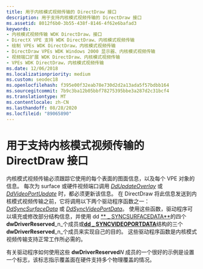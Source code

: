 ```yaml
---
title: 用于内核模式视频传输的 DirectDraw 接口
description: 用于支持内核模式视频传输的 DirectDraw 接口
ms.assetid: 8012f6b0-3b55-438f-8146-4f62e6bafad3
keywords:
- 内核模式视频传输 WDK DirectDraw，接口
- DirectX VPE 支持 WDK DirectDraw、内核模式视频传输
- 绘制 VPEs WDK DirectDraw，内核模式视频传输
- DirectDraw VPEs WDK Windows 2000 显示器、内核模式视频传输
- 视频端口扩展 WDK DirectDraw、内核模式视频传输
- VPEs WDK DirectDraw，内核模式视频传输
ms.date: 12/06/2018
ms.localizationpriority: medium
ms.custom: seodec18
ms.openlocfilehash: f395e00f32eab78e730d2d2a13ada5f57bdbb164
ms.sourcegitcommit: 7b9c3ba12b05bbf78275395bbe3a287d2c31bcf4
ms.translationtype: MT
ms.contentlocale: zh-CN
ms.lasthandoff: 08/28/2020
ms.locfileid: "89065890"
---
```

# <a name="directdraw-interfaces-for-kernel-mode-video-transport-support"></a>用于支持内核模式视频传输的 DirectDraw 接口

内核模式视频传输必须跟踪它使用的每个表面的图面信息，以及每个 VPE 对象的信息。 每次为 surface 或硬件视频端口调用 [*DdUpdateOverlay*](/windows/desktop/api/ddrawint/nc-ddrawint-pdd_surfcb_updateoverlay) 或 [*DdVideoPortUpdate*](/windows/desktop/api/ddrawint/nc-ddrawint-pdd_vportcb_update) 时，都必须更新该信息。 在 DirectDraw 将此信息发送到内核模式视频传输之前，它将调用以下两个驱动程序函数之一： [*DdSyncSurfaceData*](/windows/desktop/api/ddrawint/nc-ddrawint-pdd_kernelcb_syncsurface) 或 [*DdSyncVideoPortData*](/windows/desktop/api/ddrawint/nc-ddrawint-pdd_kernelcb_syncvideoport)。 使用这些函数，驱动程序可以填充或修改部分结构信息，并使用 dd [** \_ SYNCSURFACEDATA**](/windows/desktop/api/ddrawint/ns-ddrawint-_dd_syncsurfacedata)的四个**dwDriverReserved**_n_个成员或[**dd \_ SYNCVIDEOPORTDATA**](/windows/desktop/api/ddrawint/ns-ddrawint-_dd_syncvideoportdata)结构的三个**dwDriverReserved**_n_个成员来实现自己的目的。 这些驱动程序函数是内核模式视频传输支持正常工作所必需的。

有关驱动程序如何使用这些 **dwDriverReserved**_N_ 成员的一个很好的示例是设置一个标志，该标志指示覆盖面在硬件支持多个物理覆盖的情况。

 

